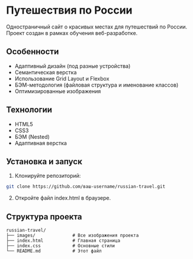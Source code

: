 # Путешествия по России

Одностраничный сайт о красивых местах для путешествий по России. Проект создан в рамках обучения веб-разработке.

## Особенности

- Адаптивный дизайн (под разные устройства)
- Семантическая верстка
- Использование Grid Layout и Flexbox
- БЭМ-методология (файловая структура и именование классов)
- Оптимизированные изображения

## Технологии

- HTML5
- CSS3
- БЭМ (Nested)
- Адаптивная верстка

## Установка и запуск

1. Клонируйте репозиторий:
```bash
git clone https://github.com/ваш-username/russian-travel.git
```
2. Откройте файл index.html в браузере.

## Структура проекта
```
russian-travel/
├── images/              # Все изображения проекта
├── index.html           # Главная страница
├── index.css            # Основные стили
└── README.md            # Этот файл
```
